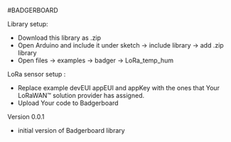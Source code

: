 #BADGERBOARD

 

Library setup:
 * Download this library as .zip 
 * Open Arduino and include it under sketch -> include library -> add .zip library
 * Open files -> examples -> badger -> LoRa_temp_hum

LoRa sensor setup :

* Replace example devEUI appEUI and appKey with the ones that Your LoRaWAN™ solution provider has assigned.  
* Upload Your code to Badgerboard

Version 0.0.1

* initial version of Badgerboard library



